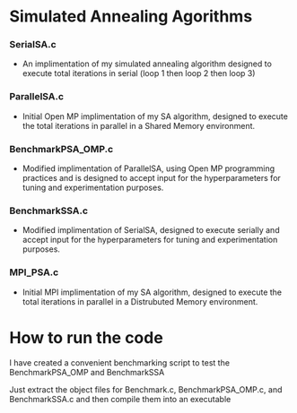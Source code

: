 # Simulated Annealing Agorithms

### SerialSA.c 
- An implimentation of my simulated annealing algorithm designed to execute total iterations in serial (loop 1 then loop 2 then loop 3)

### ParallelSA.c 
- Initial Open MP implimentation of my SA algorithm, designed to execute the total iterations in parallel in a Shared Memory environment.

### BenchmarkPSA_OMP.c 
- Modified implimentation of ParallelSA, using Open MP programming practices and is designed to accept input for the hyperparameters for tuning and experimentation purposes.

### BenchmarkSSA.c
- Modified implimentation of SerialSA, designed to execute serially and accept input for the hyperparameters for tuning and experimentation purposes.

### MPI_PSA.c 
- Initial MPI implimentation of my SA algorithm, designed to execute the total iterations in parallel in a Distrubuted Memory environment.

# How to run the code

I have created a convenient benchmarking script to test the BenchmarkPSA_OMP and BenchmarkSSA

Just extract the object files for Benchmark.c, BenchmarkPSA_OMP.c, and BenchmarkSSA.c and then compile them into an executable
